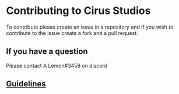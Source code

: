 # Contributing to Cirus Studios
To contribute please create an issue in a repository and if you wish to contribute to the issue create a fork and a pull request.

## If you have a question
Please contact A Lemon#3458 on discord

## [Guidelines](https://github.com/Citrus-Studios/.github/blob/main/CODE_OF_CONDUCT.md)
